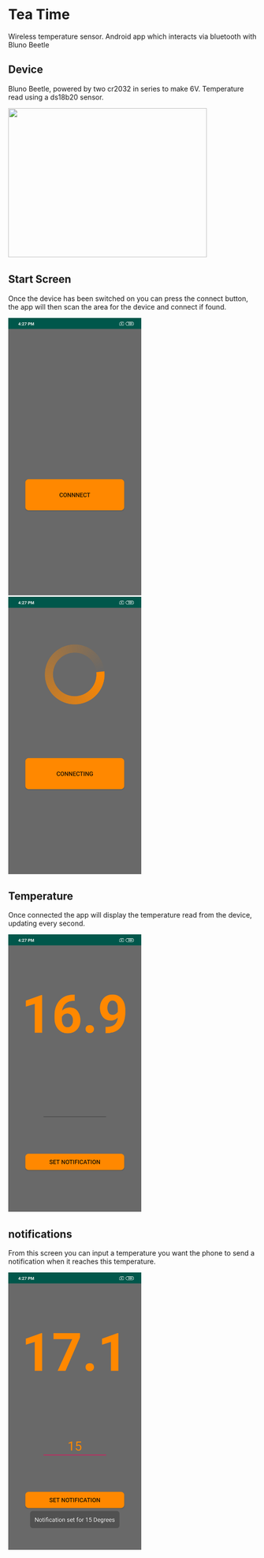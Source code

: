 # Tea Time
Wireless temperature sensor. Android app which interacts via bluetooth with Bluno Beetle

## Device
Bluno Beetle, powered by two cr2032 in series to make 6V. Temperature read using a ds18b20 sensor.

<img src="Images/device.jpg" height="302px" width="403px"/>

## Start Screen
Once the device has been switched on you can press the connect button, the app will then scan the area for the device and connect if found.

<img src="Images/front.png" height="562px" width="270px"/>

<img src="Images/connecting.png" height="562px" width="270px"/>

## Temperature

Once connected the app will display the temperature read from the device, updating every second.

<img src="Images/connected.png" height="562px" width="270px"/>

## notifications

From this screen you can input a temperature you want the phone to send a notification when it reaches this temperature.

<img src="Images/notification.png" height="562px" width="270px"/>
